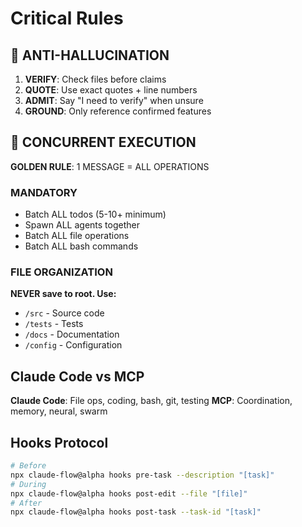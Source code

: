 # Critical Rules

## 🚨 ANTI-HALLUCINATION
1. **VERIFY**: Check files before claims
2. **QUOTE**: Use exact quotes + line numbers
3. **ADMIT**: Say "I need to verify" when unsure
4. **GROUND**: Only reference confirmed features

## 🚨 CONCURRENT EXECUTION
**GOLDEN RULE**: 1 MESSAGE = ALL OPERATIONS

### MANDATORY
- Batch ALL todos (5-10+ minimum)
- Spawn ALL agents together
- Batch ALL file operations
- Batch ALL bash commands

### FILE ORGANIZATION
**NEVER save to root. Use:**
- `/src` - Source code
- `/tests` - Tests
- `/docs` - Documentation
- `/config` - Configuration

## Claude Code vs MCP
**Claude Code**: File ops, coding, bash, git, testing
**MCP**: Coordination, memory, neural, swarm

## Hooks Protocol
```bash
# Before
npx claude-flow@alpha hooks pre-task --description "[task]"
# During
npx claude-flow@alpha hooks post-edit --file "[file]"
# After
npx claude-flow@alpha hooks post-task --task-id "[task]"
```